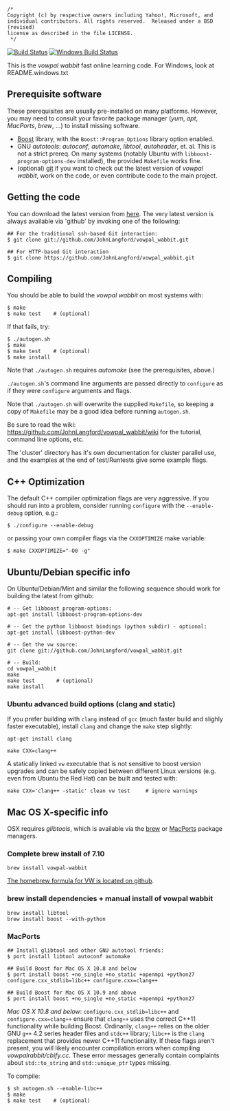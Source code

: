 ```
/*
Copyright (c) by respective owners including Yahoo!, Microsoft, and
individual contributors. All rights reserved.  Released under a BSD (revised)
license as described in the file LICENSE.
 */
```

[![Build Status](https://travis-ci.org/JohnLangford/vowpal_wabbit.png)](https://travis-ci.org/JohnLangford/vowpal_wabbit)
[![Windows Build Status](https://ci.appveyor.com/api/projects/status/github/JohnLangford/vowpal_wabbit?branch=master&svg=true)](https://ci.appveyor.com/project/JohnLangford/vowpal-wabbit)

This is the *vowpal wabbit* fast online learning code.  For Windows, look at README.windows.txt

## Prerequisite software

These prerequisites are usually pre-installed on many platforms. However, you may need to consult your favorite package
manager (*yum*, *apt*, *MacPorts*, *brew*, ...) to install missing software.

- [Boost](http://www.boost.org) library, with the `Boost::Program_Options` library option enabled.
- GNU *autotools*: *autoconf*, *automake*, *libtool*, *autoheader*, et. al. This is not a strict prereq. On many systems (notably Ubuntu with `libboost-program-options-dev` installed), the provided `Makefile` works fine.
- (optional) [git](http://git-scm.com) if you want to check out the latest version of *vowpal wabbit*,
  work on the code, or even contribute code to the main project.

## Getting the code

You can download the latest version from [here](https://github.com/JohnLangford/vowpal_wabbit/wiki/Download).
The very latest version is always available via 'github' by invoking one of the following:

```
## For the traditional ssh-based Git interaction:
$ git clone git://github.com/JohnLangford/vowpal_wabbit.git

## For HTTP-based Git interaction
$ git clone https://github.com/JohnLangford/vowpal_wabbit.git
```

## Compiling

You should be able to build the *vowpal wabbit* on most systems with:
```
$ make
$ make test    # (optional)
```

If that fails, try:
```
$ ./autogen.sh
$ make
$ make test    # (optional)
$ make install
```

Note that `./autogen.sh` requires *automake* (see the prerequisites, above.)

`./autogen.sh`'s command line arguments are passed directly to `configure` as
if they were `configure` arguments and flags.

Note that `./autogen.sh` will overwrite the supplied `Makefile`, so
keeping a copy of `Makefile` may be a good idea before running `autogen.sh`.

Be sure to read the wiki: https://github.com/JohnLangford/vowpal_wabbit/wiki
for the tutorial, command line options, etc.

The 'cluster' directory has it's own documentation for cluster
parallel use, and the examples at the end of test/Runtests give some
example flags.

## C++ Optimization

The default C++ compiler optimization flags are very aggressive. If you should run into a problem, consider running `configure` with the `--enable-debug` option, e.g.:

```
$ ./configure --enable-debug
```

or passing your own compiler flags via the `CXXOPTIMIZE` make variable:

```
$ make CXXOPTIMIZE="-O0 -g"
```

## Ubuntu/Debian specific info

On Ubuntu/Debian/Mint and similar the following sequence should work
for building the latest from github:

```
# -- Get libboost program-options:
apt-get install libboost-program-options-dev

# -- Get the python libboost bindings (python subdir) - optional:
apt-get install libboost-python-dev

# -- Get the vw source:
git clone git://github.com/JohnLangford/vowpal_wabbit.git

# -- Build:
cd vowpal_wabbit
make
make test       # (optional)
make install
```

### Ubuntu advanced build options (clang and static)

If you prefer building with `clang` instead of `gcc` (much faster build
and slighly faster executable), install `clang` and change the `make`
step slightly:

```
apt-get install clang

make CXX=clang++
```

A statically linked `vw` executable that is not sensitive to boost
version upgrades and can be safely copied between different Linux
versions (e.g. even from Ubuntu the Red Hat) can be built and tested with:

```
make CXX='clang++ -static' clean vw test     # ignore warnings
```

## Mac OS X-specific info

OSX requires _glibtools_, which is available via the [brew](http://brew.sh) or
[MacPorts](https://www.macports.org) package managers.

### Complete brew install of 7.10
```
brew install vowpal-wabbit
```
[The homebrew formula for VW is located on github](https://github.com/Homebrew/homebrew/blob/master/Library/Formula/vowpal-wabbit.rb).

### brew install dependencies + manual install of vowpal wabbit
```
brew install libtool
brew install boost --with-python
```

### MacPorts
```
## Install glibtool and other GNU autotool friends:
$ port install libtool autoconf automake

## Build Boost for Mac OS X 10.8 and below
$ port install boost +no_single +no_static +openmpi +python27 configure.cxx_stdlib=libc++ configure.cxx=clang++

## Build Boost for Mac OS X 10.9 and above
$ port install boost +no_single +no_static +openmpi +python27
```

*Mac OS X 10.8 and below*: ``configure.cxx_stdlib=libc++`` and ``configure.cxx=clang++`` ensure that ``clang++`` uses
the correct C++11 functionality while building Boost. Ordinarily, ``clang++`` relies on the older GNU ``g++`` 4.2 series
header files and ``stdc++`` library; ``libc++`` is the ``clang`` replacement that provides newer C++11 functionality. If
these flags aren't present, you will likely encounter compilation errors when compiling _vowpalrabbit/cbify.cc_. These
error messages generally contain complaints about ``std::to_string`` and ``std::unique_ptr`` types missing.

To compile:
```
$ sh autogen.sh --enable-libc++
$ make
$ make test    # (optional)
```

